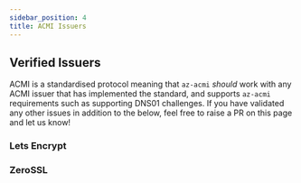 ```yaml
---
sidebar_position: 4
title: ACMI Issuers
---
```


## Verified Issuers

ACMI is a standardised protocol meaning that ```az-acmi``` *should* work with any ACMI issuer that has implemented the standard, and supports ```az-acmi``` requirements such as supporting DNS01 challenges. If you have validated any other issues in addition to the below, feel free to raise a PR on this page and let us know!

### Lets Encrypt

### ZeroSSL




